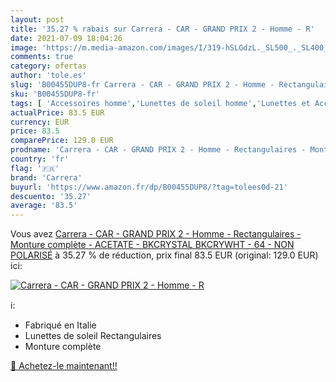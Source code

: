 ```yaml
---
layout: post
title: '35.27 % rabais sur Carrera - CAR - GRAND PRIX 2 - Homme - R'
date: 2021-07-09 18:04:26
image: 'https://m.media-amazon.com/images/I/319-hSLGdzL._SL500_._SL400_.jpg'
comments: true
category: ofertas
author: 'tole.es'
slug: 'B00455DUP8-fr Carrera - CAR - GRAND PRIX 2 - Homme - Rectangulaires -...'
sku: 'B00455DUP8-fr'
tags: [ 'Accessoires homme','Lunettes de soleil homme','Lunettes et Accessoires homme','Vêtements','Vêtements homme','carrera', ]
actualPrice: 83.5 EUR
currency: EUR
price: 83.5
comparePrice: 129.0 EUR
prodname: 'Carrera - CAR - GRAND PRIX 2 - Homme - Rectangulaires - Monture complète - ACETATE - BKCRYSTAL BKCRYWHT - 64 - NON POLARISÉ'
country: 'fr'
flag: '🇫🇷'
brand: 'Carrera'
buyurl: 'https://www.amazon.fr/dp/B00455DUP8/?tag=tolees0d-21'
descuento: '35.27'
average: '83.5'
---
```


Vous avez [Carrera - CAR - GRAND PRIX 2 - Homme - Rectangulaires - Monture complète - ACETATE - BKCRYSTAL BKCRYWHT - 64 - NON POLARISÉ](https://www.amazon.fr/dp/B00455DUP8/?tag=tolees0d-21)  à  35.27 % de réduction, prix final  83.5 EUR (original: 129.0 EUR) ici:

[![Carrera - CAR - GRAND PRIX 2 - Homme - R](https://m.media-amazon.com/images/I/319-hSLGdzL._SL500_._SL400_.jpg)](https://www.amazon.fr/dp/B00455DUP8/?tag=tolees0d-21)

ℹ️:

- Fabriqué en Italie
- Lunettes de soleil Rectangulaires
- Monture complète

[🛒 Achetez-le maintenant!!](https://www.amazon.fr/dp/B00455DUP8/?tag=tolees0d-21)
